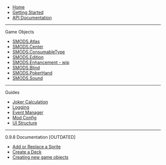   * [Home](https://github.com/Steamopollys/Steamodded/wiki)
  * [Getting Started](https://github.com/Steamopollys/Steamodded/wiki/01.-Getting-started)
  * [API Documentation](https://github.com/Steamopollys/Steamodded/wiki/03.-API-Documentation)
***
Game Objects
  * [SMODS.Atlas](https://github.com/Steamopollys/Steamodded/wiki/04.-SMODS.Atlas)
  * [SMODS.Center](https://github.com/Steamopollys/Steamodded/wiki/05.-SMODS.Center)
  * [SMODS.ConsumableType](https://github.com/Steamopollys/Steamodded/wiki/06.-SMODS.ConsumableType)
  * [SMODS.Edition](https://github.com/Steamopollys/Steamodded/wiki/07.-SMODS.Edition)
  * [SMODS.Enhancement - wip](https://github.com/Steamopollys/Steamodded/wiki/11.-SMODS.Enhancement-%5Bwip%5D)
  * [SMODS.Blind](https://github.com/Steamopollys/Steamodded/wiki/08.-SMODS.Blind)
  * [SMODS.PokerHand](https://github.com/Steamopollys/Steamodded/wiki/10.-SMODS.PokerHand)
  * [SMODS.Sound](https://github.com/Steamopollys/Steamodded/wiki/09.-SMODS.Sound)
***
Guides
  * [Joker Calculation](https://github.com/Steamopollys/Steamodded/wiki/Guide-%E2%80%90-Joker-Calculation)
  * [Logging](https://github.com/Steamopollys/Steamodded/wiki/Logging)
  * [Event Manager](https://github.com/Steamopollys/Steamodded/wiki/Guide-%E2%80%90-Event-Manager)
  * [Mod Config](https://github.com/Steamopollys/Steamodded/wiki/SMODS.config_tab)
  * [UI Structure](https://github.com/Steamopollys/Steamodded/wiki/UI-Guide)
***
  0.9.8 Documentation [OUTDATED]
  * [Add or Replace a Sprite](https://github.com/Steamopollys/Steamodded/wiki/%5BOUTDATED%5D-Add-or-Replace-a-Sprite)
  * [Create a Deck](https://github.com/Steamopollys/Steamodded/wiki/%5BOUTDATED%5D-Create-a-Deck)
  * [Creating new game objects](https://github.com/Steamopollys/Steamodded/wiki/%5BOUTDATED%5D-Creating-new-game-objects)

 